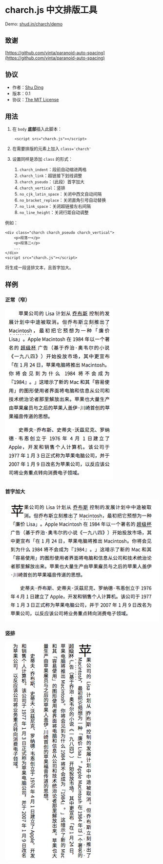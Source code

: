 charch.js 中文排版工具
======
Demo: [shud.in/charch/demo](http://shud.in/charch/demo)

## 致谢
[https://github.com/vinta/paranoid-auto-spacing](https://github.com/vinta/paranoid-auto-spacing)

## 协议

- 作者：[Shu Ding](github.com/quietshu)
- 版本：0.1
- 协议：[The MIT License](http://opensource.org/licenses/MIT)

## 用法

1. 在 `body` **底部**插入此脚本：

		<script src="charch.js"></script>

2. 在需要排版的元素上加入 `class='charch'`
3. 设置同样是添加 `class` 的形式：
	1. `charch_indent`：段前自动缩进两格
	1. `charch_link`：超链接下划线调整
	1. `charch_pseudo`：（此段）首字加大
	1. `charch_vertical`：竖排
	1. `no_cjk_latin_space`：关闭中西文自动间隔
	1. `no_bracket_replace`：关闭直角引号自动替换
	1. `no_link_space`：关闭超链接左右间隔
	1. `no_line_height`：关闭行距自动调整
	
例如：

	<div class="charch charch_pseudo charch_vertical">
		<p>段落一</p>
		<p>段落二</p>
		...
	</div>
	<script src="charch.js"></script>
	
将生成一段竖排文本，且首字加大。

## 样例

### 正常（窄）

![2](./demo/2.png)

### 首字加大

![1](./demo/1.png)

### 竖排

![3](./demo/3.png)